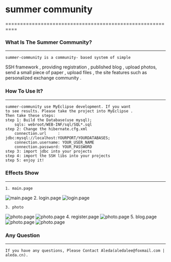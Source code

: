 # summer community
==========================================================
### What Is The Summer Community?
----------------------------------------------------------
    summer-community is a community- based system of simple
SSH framework , providing registration , published blog , 
upload photos, send a small piece of paper , upload files ,
the site features such as personalized exchange community .

### How To Use It?
----------------------------------------------------------
    summer-community use MyEclipse development. If you want
    to see results. Please take the project into MyEclipse .
    Then take these steps:
    step 1: Build the Database(use mysql);
        sqls: webroot/WEB-INF/sql/SQL*.sql
    step 2: Change the hibernate.cfg.xml
        connection.url     : jdbc:mysql://localhost:YOURPORT/YOURDATABASES;
        connection.username: YOUR_USER_NAME
        connection.password: YOUR_PASSWORD
    step 3: import jdbc into your projects
    step 4: import the SSH libs into your projects
    step 5: enjoy it!
            
        
### Effects Show
----------------------------------------------------------
    1. main.page
![main.page](https://raw.githubusercontent.com/Aleda/summer-community/master/summer-community_shows/main.jpg)
    2. login.page
![login.page](https://raw.githubusercontent.com/Aleda/summer-community/master/summer-community_shows/login.jpg)

    3. photo
![photo.page](https://raw.githubusercontent.com/Aleda/summer-community/master/summer-community_shows/photo_show.jpg)
![photo.page](https://raw.githubusercontent.com/Aleda/summer-community/master/summer-community_shows/photo_show_detail.jpg)
    4. register.page
![photo.page](https://raw.githubusercontent.com/Aleda/summer-community/master/summer-community_shows/register.jpg)
    5. blog.page
![photo.page](https://raw.githubusercontent.com/Aleda/summer-community/master/summer-community_shows/blog_create.jpg)
![photo.page](https://raw.githubusercontent.com/Aleda/summer-community/master/summer-community_shows/blog_show.jpg)

### Any Question
-----------------------------------------------------------
    If you have any questions, Please Contact Aleda(aledalee@foxmail.com | aleda.cn).

